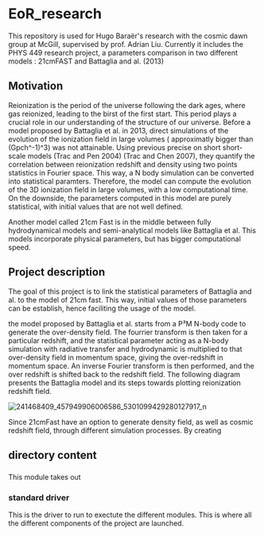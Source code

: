 # EoR_research
This repository is used for Hugo Baraër's research with the cosmic dawn group at McGill, supervised by prof. Adrian Liu. Currently it includes the PHYS 449 research project, a parameters comparison in two different models : 21cmFAST and Battaglia and al. (2013) 

## Motivation

Reionization is the period of the universe following the dark ages, where gas reionized, leading to the birst of the first start. This period plays a crucial role in our understanding of the structure of our universe. Before a model proposed by Battaglia et al. in 2013, direct simulations of the evolution of the ionization field in large volumes ( approximatly bigger than (Gpch^-1)^3) was not attainable. Using previous precise on short short-scale models (Trac and Pen 2004) (Trac and Chen 2007), they quantify the correlation between reionization redshift and density using two points statistics in Fourier space. This way, a N body simulation can be converted into statistical paramters. Therefore, the model can compute the evolution of the 3D ionization field in large volumes, with a low computational time. On the downside, the parameters computed in this model are purely statistical, with initial values that are not well defined. 

Another model called 21cm Fast is in the middle between fully hydrodynamical models and semi-analytical models like Battaglia et al. This models incorporate physical parameters, but has bigger computational speed.

## Project description

The goal of this project is to link the statistical parameters of Battaglia and al. to the model of 21cm fast. This way, initial values of those parameters can be establish, hence faciliting the usage of the model. 

the model proposed by Battaglia et al. starts from a P³M N-body code to generate the over-density field. The fourrier transform is then taken for a particular redshift, and the statistical parameter acting as a N-body simulation with radiative transfer and hydrodynamic is multiplied to that over-density field in momentum space, giving the over-redshift in momentum space. An inverse Fourier transform is then performed, and the over redshift is shifted back to the redshift field. The following diagram presents the Battaglia model and its steps towards plotting reionization redshift field.

![241468409_457949906006586_5301099429280127917_n](https://user-images.githubusercontent.com/59851566/134114580-0f89fb22-307d-4a1e-a9b4-d22853eb8747.jpg)

Since 21cmFast have an option to generate density field, as well as cosmic redshift field, through different simulation processes. By creating 


## directory content

###

This module takes out 

### standard driver 

This is the driver to run to exectute the different modules. This is where all the different components of the project are launched. 

